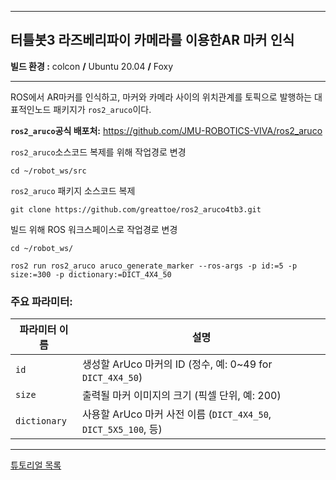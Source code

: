 

---

## 터틀봇3 라즈베리파이 카메라를 이용한AR 마커 인식



**빌드 환경 :**  colcon **/** Ubuntu 20.04 **/** Foxy

---

ROS에서 AR마커를 인식하고, 마커와 카메라 사이의 위치관계를 토픽으로 발행하는 대표적인노드 패키지가 `ros2_aruco`이다.

**`ros2_aruco`공식 배포처:** https://github.com/JMU-ROBOTICS-VIVA/ros2_aruco 



`ros2_aruco`소스코드 복제를 위해 작업경로 변경

```
cd ~/robot_ws/src
```



`ros2_aruco` 패키지 소스코드 복제

```
git clone https://github.com/greattoe/ros2_aruco4tb3.git
```

빌드 위해 ROS 워크스페이스로 작업경로 변경

```
cd ~/robot_ws/
```





```
ros2 run ros2_aruco aruco_generate_marker --ros-args -p id:=5 -p size:=300 -p dictionary:=DICT_4X4_50

```

### 주요 파라미터:

| 파라미터 이름 | 설명                                                         |
| ------------- | ------------------------------------------------------------ |
| `id`          | 생성할 ArUco 마커의 ID (정수, 예: 0~49 for `DICT_4X4_50`)    |
| `size`        | 출력될 마커 이미지의 크기 (픽셀 단위, 예: 200)               |
| `dictionary`  | 사용할 ArUco 마커 사전 이름 (`DICT_4X4_50`, `DICT_5X5_100`, 등) |





---



[튜토리얼 목록](../README.md) 







